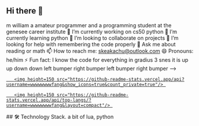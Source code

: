 ##  Hi there 👋
m william a amateur programmer and a programming student at the genesee career institute 🔭 I’m currently working on cs50 python 🌱 I’m currently learning python 👯 I’m looking to collaborate on projects 🤔 I’m looking for help with remembering the code properly 💬 Ask me about reading or math 📫 How to reach me: skeakachu@outlook.com 😄 Pronouns: he/him ⚡ Fun fact: I know the code for everything in gradius 3 snes it is up up down down left bumper right bumper left bumper right bumper -->
<p align='center'> 

   <a href="https://github-readme-stats.vercel.app/api?username=wwwwwwwfang&show_icons=true&count_private=true"> 

       <img height=150 src="https://github-readme-stats.vercel.app/api?username=wwwwwwwwfang&show_icons=true&count_private=true"/> 

   </a> 

   <a href="https://github.com/wwwwwwwwfang/github-readme-stats"> 

       <img height=150 src="https://github-readme-stats.vercel.app/api/top-langs/?username=wwwwwwwwfang&layout=compact"/> 

   </a> 

</p> 
## 🛠 Technology Stack.
a bit of lua,
python
